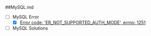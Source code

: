 ##MySQL.md

  - [ ] MySQL  Error
    - [x] [Error code: 'ER_NOT_SUPPORTED_AUTH_MODE', errno: 1251](https://github.com/ericzc0423/Case-Study/blob/master/MySQL/Error/code:%20'ER_NOT_SUPPORTED_AUTH_MODE'%20errno:%201251.md)

  - [ ] MySQL Solutions
